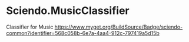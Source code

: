 # Sciendo.MusicClassifier
 Classifier for Music
https://www.myget.org/BuildSource/Badge/sciendo-common?identifier=568c058b-6e7a-4aa4-912c-797419a5d15b
